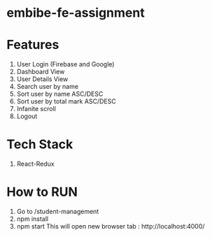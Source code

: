 # embibe-fe-assignment

# Features
1. User Login (Firebase and Google)
2. Dashboard View
3. User Details View
4. Search user by name
5. Sort user by name ASC/DESC
6. Sort user by total mark ASC/DESC
7. Infanite scroll
8. Logout

# Tech Stack
1. React-Redux

# How to RUN
1. Go to /student-management
2. npm install
3. npm start
This will open new browser tab : http://localhost:4000/



